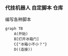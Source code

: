 ### 代挂机器人 自定脚本 仓库 

编写各种脚本


```mermaid
graph TB
    A(开始)
    B[打开冰箱门]
    C{"冰箱小不小？"}
    D((连接))
```